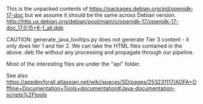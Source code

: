 This is the unpacked contents of https://packages.debian.org/sid/openjdk-17-doc but 
we assume it should be the same across Debian version.
http://http.us.debian.org/debian/pool/main/o/openjdk-17/openjdk-17-doc_17.0.15+6-1_all.deb

CAUTION: generate_java_tooltips.py does not generate Tier 3 content - it only does tier 1 and tier 2. We can 
take the HTML files contained in the above .deb file without any processing and propagate through our pipeline.

Most of the interesting files are under the "api" folder.

See also https://appdevforall.atlassian.net/wiki/spaces/SD/pages/253231117/ADFA+Offline+Documentation+Tools+documentation#Java-documentation-scripts%2Ftools


